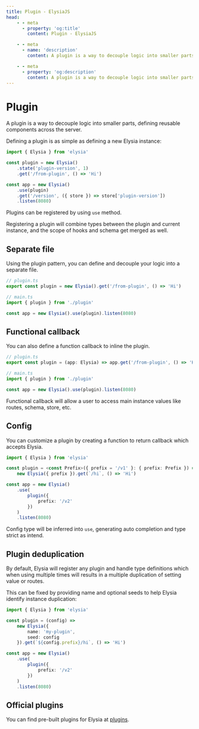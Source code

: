 ```yaml
---
title: Plugin - ElysiaJS
head:
    - - meta
      - property: 'og:title'
        content: Plugin - ElysiaJS

    - - meta
      - name: 'description'
        content: A plugin is a way to decouple logic into smaller parts, defining reusable components across the server. Plugin can register by using `use`, registering a plugin will combine types between plugin and current instance, and the scope of hooks, and schema get merged too.

    - - meta
      - property: 'og:description'
        content: A plugin is a way to decouple logic into smaller parts, defining reusable components across the server. Plugin can register by using `use`, registering a plugin will combine types between plugin and current instance, and the scope of hooks, and schema get merged too.
---
```


# Plugin

A plugin is a way to decouple logic into smaller parts, defining reusable components across the server.

Defining a plugin is as simple as defining a new Elysia instance:

```typescript
import { Elysia } from 'elysia'

const plugin = new Elysia()
    .state('plugin-version', 1)
    .get('/from-plugin', () => 'Hi')

const app = new Elysia()
    .use(plugin)
    .get('/version', ({ store }) => store['plugin-version'])
    .listen(8080)
```

Plugins can be registered by using `use` method.

Registering a plugin will combine types between the plugin and current instance, and the scope of hooks and schema get merged as well.

## Separate file

Using the plugin pattern, you can define and decouple your logic into a separate file.

```ts
// plugin.ts
export const plugin = new Elysia().get('/from-plugin', () => 'Hi')

// main.ts
import { plugin } from './plugin'

const app = new Elysia().use(plugin).listen(8080)
```

## Functional callback

You can also define a function callback to inline the plugin.

```ts
// plugin.ts
export const plugin = (app: Elysia) => app.get('/from-plugin', () => 'Hi')

// main.ts
import { plugin } from './plugin'

const app = new Elysia().use(plugin).listen(8080)
```

Functional callback will allow a user to access main instance values like routes, schema, store, etc.

## Config

You can customize a plugin by creating a function to return callback which accepts Elysia.

```typescript
import { Elysia } from 'elysia'

const plugin = <const Prefix>({ prefix = '/v1' }: { prefix: Prefix }) =>
    new Elysia({ prefix }).get(`/hi`, () => 'Hi')

const app = new Elysia()
    .use(
        plugin({
            prefix: '/v2'
        })
    )
    .listen(8080)
```

Config type will be inferred into `use`, generating auto completion and type strict as intend.

## Plugin deduplication

By default, Elysia will register any plugin and handle type definitions which when using multiple times will results in a multiple duplication of setting value or routes.

This can be fixed by providing name and optional seeds to help Elysia identify instance duplication:

```ts
import { Elysia } from 'elysia'

const plugin = (config) =>
    new Elysia({
        name: 'my-plugin',
        seed: config
    }).get(`${config.prefix}/hi`, () => 'Hi')

const app = new Elysia()
    .use(
        plugin({
            prefix: '/v2'
        })
    )
    .listen(8080)
```

## Official plugins

You can find pre-built plugins for Elysia at [plugins](/plugins/overview).
